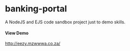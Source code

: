 # banking-portal
A NodeJS and EJS code sandbox project just to demo skills.

#### View Demo
<http://eezy.mzwwwa.co.za/>
